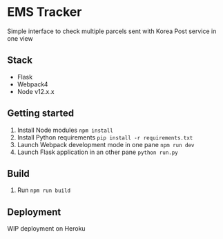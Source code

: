 # EMS Tracker

Simple interface to check multiple parcels sent with Korea Post service in one view

## Stack

* Flask
* Webpack4
* Node v12.x.x

## Getting started

1. Install Node modules `npm install`
2. Install Python requirements `pip install -r requirements.txt`
3. Launch Webpack development mode in one pane `npm run dev`
4. Launch Flask application in an other pane `python run.py`

## Build

1. Run `npm run build`

## Deployment

WIP deployment on Heroku